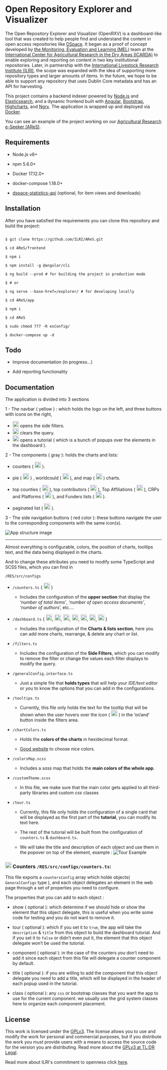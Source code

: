 #  Open Repository Explorer and Visualizer

  

The Open Repository Explorer and Visualizer (OpenRXV) is a dashboard-like tool that was created to help people find and understand the content in open access repositories like [DSpace](https://duraspace.org/dspace). It began as a proof of concept developed by [the Monitoring, Evaluation and Learning (MEL)](https://mel.cgiar.org) team at the [International Center for Agricultural Research in the Dry Areas (ICARDA)](https://www.icarda.org) to enable exploring and reporting on content in two key institutional repositories. Later, in partnership with the [International Livestock Research Institute (ILRI)](https://www.ilri.org), the scope was expanded with the idea of supporting more repository types and larger amounts of items. In the future, we hope to be able to support any repository that uses Dublin Core metadata and has an API for harvesting.

  

This project contains a backend indexer powered by [Node.js](https://nodejs.org/) and [Elasticsearch](https://www.elastic.co), and a dynamic frontend built with [Angular](https://angular.io), [Bootstrap](https://getbootstrap.com), [Highcharts](https://www.highcharts.com/), and [Ngrx](https://ngrx.io/). The application is wrapped up and deployed via [Docker](https://www.docker.com/).

  

You can see an example of the project working on our [Agricultural Research e-Seeker (AReS)](https://cgspace.cgiar.org/explorer/).

  

##  Requirements

  

-  Node.js v8+

-  npm 5.6.0+

-  Docker 17.12.0+

-  docker-compose 1.18.0+

-  [dspace-statistics-api](https://github.com/ilri/dspace-statistics-api) (optional, for item views and downloads)

  

##  Installation

  

After you have satisfied the requirements you can clone this repository and build the project:

  

```console

$ git clone https://github.com/ILRI/AReS.git

$ cd AReS/frontend

$ npm i

$ npm install -g @angular/cli

$ ng build --prod # for building the project in production mode

$ # or

$ ng serve --base-href=/explorer/ # for developing locally

$ cd AReS/app

$ npm i

$ cd AReS

$ sudo chmod 777 -R esConfig/

$ docker-compose up -d

```

  

##  Todo

  

-  Improve documentation (in progress...)

-  Add reporting functionality

  

##  Documentation

The application is divided into 3 sections

  

1 - The navbar ( yellow ) : which holds the logo on the left, and three buttons with icons on the right, 
    
- <img src="docs/images/icons/search.png" width="20" height="20" alt="Search icon"> opens the side filters. 
- <img src="docs/images/icons/loop.png" width="20" height="20" alt="Loop icons"> clears the query.
- <img src="docs/images/icons/support.png" width="20" height="20" alt="Support icon"> opens a tutorial ( which is a bunch of popups over the elements in the dashboard ).


2 - The components ( gray ): holds the charts and lists:

- counters ( <img  src="docs/images/icons/counters.png"  width="20"  height="20"  alt="counters icon"> ).
- pie ( <img  src="docs/images/icons/pie.png"  width="20"  height="20"  alt="Pie Chart icon"> ) , worldcould ( <img  src="docs/images/icons/worldcloud.png"  width="20"  height="20"  alt="worldcloud Chart icon"> ), and map ( <img  src="docs/images/icons/map.png"  width="20"  height="20"  alt="map icon">  ) charts.

-  top counties ( <img  src="docs/images/icons/list.png"  width="20"  height="20"  alt="List icon">  ), top contributors ( <img  src="docs/images/icons/list_alt.png"  width="20"  height="20"  alt="list_alt icon">  ), Top Affiliations ( <img  src="docs/images/icons/list_alt.png"  width="20"  height="20"  alt="list_alt icon">  ), CRPs and Platforms ( <img  src="docs/images/icons/star.png"  width="20"  height="20"  alt="star icon">  ), and Funders lists ( <img  src="docs/images/icons/star.png"  width="20"  height="20"  alt="Star icon">  ).

-  paginated list ( <img  src="docs/images/icons/view_list.png"  width="20"  height="20"  alt="view_list icon">  ).


3 - The side navigation buttons ( red color ): these buttons navigate the user to the corresponding components with the same icon(s).

  


![App structure image](docs/images/app-struct.png)
<hr />

Almost everything is configurable, colors, the position of charts, tooltips text, and the data being displayed in the charts.

And to change these attributes you need to modify some TypeScript and SCSS files, which you can find in

`/RES/src/configs`

-  `/counters.ts`  {  <img  src="docs/images/icons/counters.png"  width="20"  height="20"  alt="counters icon"> }

    -  Includes the configuration of the **upper section** that display the ‘*number of total items’*, ‘*number of open access documents’*, ‘*number of authors*’, etc.…

-  `/dashboard.ts`  { <img  src="docs/images/icons/pie.png"  width="20"  height="20"  alt="Pie Chart icon">, <img  src="docs/images/icons/worldcloud.png"  width="20"  height="20"  alt="worldcloud Chart icon">, <img  src="docs/images/icons/map.png"  width="20"  height="20"  alt="map icon">, <img  src="docs/images/icons/list.png"  width="20"  height="20"  alt="List icon">, <img  src="docs/images/icons/list_alt.png"  width="20"  height="20"  alt="list_alt icon">, <img  src="docs/images/icons/star.png"  width="20"  height="20"  alt="star icon">, <img  src="docs/images/icons/view_list.png"  width="20"  height="20"  alt="view_list icon"> }

    -  Includes the configuration of the **Charts & lists section**, here you can add more charts, rearrange, & delete any chart or list.

-  `/filters.ts`

    -  Includes the configuration of the **Side Filters**, which you can modify to remove the filter or change the values each filter displays to modify the query.

-  `/generalConfig.interface.ts`

    -  Just a simple file that **holds types** that will help your *IDE/text editor* or *you* to know the options that you can add in the configurations.

-  `/tooltips.ts`

    -  Currently, this file only holds the text for the tooltip that will be shown when the user hovers over the icon ( <img  src="docs/images/icons/tooltip.png"  width="20"  height="20"  alt="tooltip icon"> ) in the ‘or/and’ button inside the filters area.

-  `/chartColors.ts`

    -  Holds the **colors of the charts** in hexidecimal format.

    -  [Good website](https://color.adobe.com/explore) to choose nice colors.

-  `/colorsMap.scss`

    -  Includes a *sass* map that holds the **main colors of the whole app**.

-  `/customTheme.scss`

    -  In this file, we make sure that the main color gets applied to all third-party libraries and custom *css* classes

-  `/tour.ts`

    -  Currently, this file only holds the configuration of a single card that will be displayed as the first part of the **tutorial**, you can modify its text here.

    -  The rest of the tutorial will be built from the configuration of `counters.ts` & `dashboard.ts`.
    -  We will take the title and description of each object and use them in the popover on top of the element, example :
    ![Tour Example](docs/images/tour_example.png)
  
  

### <img  src="docs/images/icons/counters.png"  width="20"  height="20"  alt="counters icon"> Counters  `/RES/src/configs/counters.ts`:

  

This file exports a `countersConfig` array which holde objects( `GeneralConfigs` type ), and each object delegates an element in the web page through a set of properties you need to configure.

  

The properties that you can add to each object :

  

-  show ( optional ): which determine if we should hide or show the element that this object delegate, this is useful when you write some code for testing and you do not want to remove it.

  

-  tour ( optional ): which if you set it to `true`, the app will take the `description` & `title` from this object to build the dashboard tutorial. And if you set it to `false` or didn’t even put it, the element that this object delegate won’t be used the tutorial.

  

-  component ( optional ): in the case of the counters you don’t need to add it since each object from this file will delegate a counter component by default.

  

-  title ( optional ): if you are willing to add the component that this object delegate you need to add a title, which will be displayed in the header of each popup used in the tutorial.

  

-  class ( optional ): any `css` or bootstrap classes that you want the app to use for the current component. we usually use the grid system classes here to organize each component placement.

  
  

##  License

  

This work is licensed under the [GPLv3](https://www.gnu.org/licenses/gpl-3.0.en.html). The license allows you to use and modify the work for personal and commercial purposes, but if you distribute the work you must provide users with a means to access the source code for the version you are distributing. Read more about the [GPLv3 at TL;DR Legal](<https://tldrlegal.com/license/gnu-general-public-license-v3-(gpl-3)>).

  

Read more about ILRI's commitment to openness click [here](https://www.ilri.org/open).